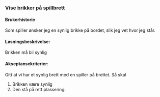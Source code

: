 ### Vise brikker på spillbrett
#### Brukerhistorie
Som spiller ønsker jeg en synlig brikke på bordet, slik jeg vet hvor jeg står.
#### Løsningsbeskrivelse:
Brikken må bli synlig
#### Akseptansekriterier:
Gitt at vi har et synlig brett med en spiller på brettet. Så skal
1. Brikken være synlig
2. Den stå på rett plassering.